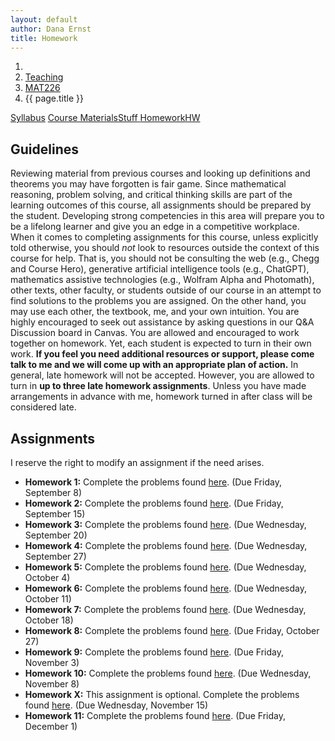 ```yaml
---
layout: default
author: Dana Ernst
title: Homework
---
```


<ol class="breadcrumb">
  <li><a href="/"><i class="fa fa-home"></i></a></li>
  <li><a href="/teaching/">Teaching</a></li>
  <li><a href="/teaching/mat226f23">MAT226</a></li>
  <li class="active">{{ page.title }}</li>
</ol>

<div class="row">
<div class="col-xs-12">
<div class="btn-group btn-group-justified">
<a class="btn btn-default btn-success" href="{{site.baseurl}}/teaching/mat226f23/syllabus/">Syllabus</a>
<a class="btn btn-default btn-primary" href="{{site.baseurl}}/teaching/mat226f23/materials/">
<span class="hidden-xs">Course Materials</span><span class="visible-xs">Stuff</span>
</a>
<a class="btn btn-default btn-warning" href="{{site.baseurl}}/teaching/mat226f23/homework/">
<span class="hidden-xs">Homework</span><span class="visible-xs">HW</span>
</a>
</div>
</div>
</div>

## Guidelines ##
Reviewing material from previous courses and looking up definitions and theorems you may have forgotten is fair game. Since mathematical reasoning, problem solving, and critical thinking skills are part of the learning outcomes of this course, all assignments should be prepared by the student. Developing strong competencies in this area will prepare you to be a lifelong learner and give you an edge in a competitive workplace. When it comes to completing assignments for this course, unless explicitly told otherwise, you should *not* look to resources outside the context of this course for help.  That is, you should not be consulting the web (e.g., Chegg and Course Hero), generative artificial intelligence tools (e.g., ChatGPT), mathematics assistive technologies (e.g., Wolfram Alpha and Photomath), other texts, other faculty, or students outside of our course in an attempt to find solutions to the problems you are assigned.  On the other hand, you may use each other, the textbook, me, and your own intuition. You are highly encouraged to seek out assistance by asking questions in our Q&A Discussion board in Canvas. You are allowed and encouraged to work together on homework. Yet, each student is expected to turn in their own work.  **If you feel you need additional resources or support, please come talk to me and we will come up with an appropriate plan of action.**
In general, late homework will not be accepted. However, you are allowed to turn in **up to three late homework assignments**. Unless you have made arrangements in advance with me, homework turned in after class will be considered late.

## Assignments ##
I reserve the right to modify an assignment if the need arises.  

- **Homework 1:** Complete the problems found [here]({{site.baseurl}}/teaching/mat226f23/226HW1.pdf). (Due Friday, September 8)
- **Homework 2:** Complete the problems found [here]({{site.baseurl}}/teaching/mat226f23/226HW2.pdf). (Due Friday, September 15)
- **Homework 3:** Complete the problems found [here]({{site.baseurl}}/teaching/mat226f23/226HW3.pdf). (Due Wednesday, September 20)
- **Homework 4:** Complete the problems found [here]({{site.baseurl}}/teaching/mat226f23/226HW4.pdf). (Due Wednesday, September 27)
- **Homework 5:** Complete the problems found [here]({{site.baseurl}}/teaching/mat226f23/226HW5.pdf). (Due Wednesday, October 4)
- **Homework 6:** Complete the problems found [here]({{site.baseurl}}/teaching/mat226f23/226HW6.pdf). (Due Wednesday, October 11)
- **Homework 7:** Complete the problems found [here]({{site.baseurl}}/teaching/mat226f23/226HW7.pdf). (Due Wednesday, October 18)
- **Homework 8:** Complete the problems found [here]({{site.baseurl}}/teaching/mat226f23/226HW8.pdf). (Due Friday, October 27)
- **Homework 9:** Complete the problems found [here]({{site.baseurl}}/teaching/mat226f23/226HW9.pdf). (Due Friday, November 3)
- **Homework 10:** Complete the problems found [here]({{site.baseurl}}/teaching/mat226f23/226HW10.pdf). (Due Wednesday, November 8)
- **Homework X:** This assignment is optional. Complete the problems found [here]({{site.baseurl}}/teaching/mat226f23/226HWX.pdf). (Due Wednesday, November 15)
- **Homework 11:** Complete the problems found [here]({{site.baseurl}}/teaching/mat226f23/226HW11.pdf). (Due Friday, December 1)
